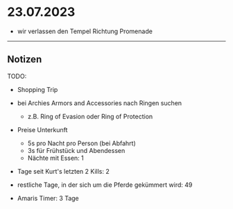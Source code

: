# 23.07.2023
- wir verlassen den Tempel Richtung Promenade

---
## Notizen
TODO:
- Shopping Trip
- bei Archies Armors and Accessories nach Ringen suchen
	- z.B. Ring of Evasion oder Ring of Protection

- Preise Unterkunft
	- 5s pro Nacht pro Person (bei Abfahrt)
	- 3s für Frühstück und Abendessen
	- Nächte mit Essen: 1

- Tage seit Kurt's letzten 2 Kills: 2
- restliche Tage, in der sich um die Pferde gekümmert wird: 49
- Amaris Timer: 3 Tage